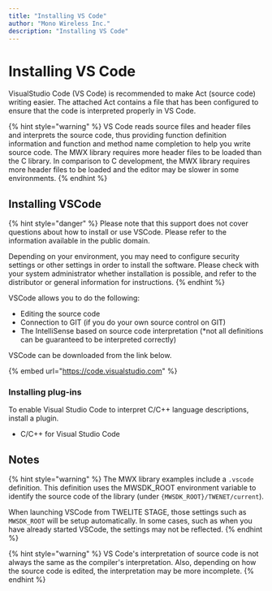 ```yaml
---
title: "Installing VS Code"
author: "Mono Wireless Inc."
description: "Installing VS Code"
---
```


# Installing VS Code

VisualStudio Code (VS Code) is recommended to make Act (source code) writing easier. The attached Act contains a file that has been configured to ensure that the code is interpreted properly in VS Code.

{% hint style="warning" %}
VS Code reads source files and header files and interprets the source code, thus providing function definition information and function and method name completion to help you write source code. The MWX library requires more header files to be loaded than the C library. In comparison to C development, the MWX library requires more header files to be loaded and the editor may be slower in some environments.
{% endhint %}



## Installing VSCode

{% hint style="danger" %}
Please note that this support does not cover questions about how to install or use VSCode. Please refer to the information available in the public domain.

Depending on your environment, you may need to configure security settings or other settings in order to install the software. Please check with your system administrator whether installation is possible, and refer to the distributor or general information for instructions.
{% endhint %}

VSCode allows you to do the following:

* Editing the source code
* Connection to GIT (if you do your own source control on GIT)
* The IntelliSense based on source code interpretation (\*not all definitions can be guaranteed to be interpreted correctly)



VSCode can be downloaded from the link below.

{% embed url="https://code.visualstudio.com" %}

###

### Installing plug-ins

To enable Visual Studio Code to interpret C/C++ language descriptions, install a plugin.

* C/C++ for Visual Studio Code



## Notes

{% hint style="warning" %}
The MWX library examples include a `.vscode` definition. This definition uses the MWSDK\_ROOT environment variable to identify the source code of the library (under `{MWSDK_ROOT}/TWENET/current`).

When launching VSCode from TWELITE STAGE, those settings such as `MWSDK_ROOT` will be setup automatically. In some cases, such as when you have already started VSCode, the settings may not be reflected.
{% endhint %}

{% hint style="warning" %}
VS Code's interpretation of source code is not always the same as the compiler's interpretation. Also, depending on how the source code is edited, the interpretation may be more incomplete.&#x20;
{% endhint %}
